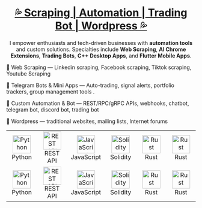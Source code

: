 <h1 align="center">
  <u>💦 Scraping | Automation | Trading Bot | Wordpress 💦</u>
</h1>

<p align="center">
I empower enthusiasts and tech-driven businesses with <b>automation tools</b> and custom solutions.  
Specialties include <b>Web Scraping</b>, <b>AI Chrome Extensions</b>, <b>Trading Bots</b>, <b>C++ Desktop Apps</b>, and <b>Flutter Mobile Apps</b>.
</p>

<p >
🔹 Web Scraping — Linkedin scraping, Facebook scraping, Tiktok scraping, Youtube Scraping </p>
<p>
🔹 Telegram Bots & Mini Apps — Auto-trading, signal alerts, portfolio trackers, group management tools . </p>
<p>
🔹 Custom Automation & Bot — REST/RPC/gRPC APIs, webhooks, chatbot, telegram bot, discord bot, trading bot  </p>
<p>
🔹 Wordpress —  traditional websites, mailing lists, Internet forums
</p>

<table>
  <tr>
    <td align="center" width="96">
      <img src="https://camo.githubusercontent.com/740b035ed7f2f9a189b337373e57b98f8c3d61d2fbbb7d7872a6563646a20abc/68747470733a2f2f74656368737461636b2d67656e657261746f722e76657263656c2e6170702f707974686f6e2d69636f6e2e737667" width="48" height="48" alt="Python" />
      <br>Python
    </td>
    <td align="center" width="96">
      <img src="https://img.icons8.com/color/48/000000/api.png" width="48" height="48" alt="REST API" />
      <br>REST API
    </td>
    <td align="center" width="96">
      <img src="https://cdn.jsdelivr.net/gh/devicons/devicon/icons/javascript/javascript-original.svg" width="48" height="48" alt="JavaScript" />
      <br>JavaScript
    </td>
    <td align="center" width="96">
      <img src="https://cdn.jsdelivr.net/gh/devicons/devicon/icons/solidity/solidity-original.svg" width="48" height="48" alt="Solidity" />
      <br>Solidity
    </td>
    <td align="center" width="96">
      <img src="https://cdn.jsdelivr.net/gh/devicons/devicon/icons/rust/rust-plain.svg" width="48" height="48" alt="Rust" />
      <br>Rust
    </td>
    <td align="center" width="96">
      <img src="https://cdn.jsdelivr.net/gh/devicons/devicon/icons/rust/rust-plain.svg" width="48" height="48" alt="Rust" />
      <br>Rust
    </td>
  </tr>
  <tr>
    <td align="center" width="96">
      <img src="https://camo.githubusercontent.com/740b035ed7f2f9a189b337373e57b98f8c3d61d2fbbb7d7872a6563646a20abc/68747470733a2f2f74656368737461636b2d67656e657261746f722e76657263656c2e6170702f707974686f6e2d69636f6e2e737667" width="48" height="48" alt="Python" />
      <br>Python
    </td>
    <td align="center" width="96">
      <img src="https://img.icons8.com/color/48/000000/api.png" width="48" height="48" alt="REST API" />
      <br>REST API
    </td>
    <td align="center" width="96">
      <img src="https://cdn.jsdelivr.net/gh/devicons/devicon/icons/javascript/javascript-original.svg" width="48" height="48" alt="JavaScript" />
      <br>JavaScript
    </td>
    <td align="center" width="96">
      <img src="https://cdn.jsdelivr.net/gh/devicons/devicon/icons/solidity/solidity-original.svg" width="48" height="48" alt="Solidity" />
      <br>Solidity
    </td>
    <td align="center" width="96">
      <img src="https://cdn.jsdelivr.net/gh/devicons/devicon/icons/rust/rust-plain.svg" width="48" height="48" alt="Rust" />
      <br>Rust
    </td>
    <td align="center" width="96">
      <img src="https://cdn.jsdelivr.net/gh/devicons/devicon/icons/rust/rust-plain.svg" width="48" height="48" alt="Rust" />
      <br>Rust
    </td>
  </tr>
</table>



<!--
**tylemonsanderson/tylemonsanderson** is a ✨ _special_ ✨ repository because its `README.md` (this file) appears on your GitHub profile.

Here are some ideas to get you started:

- 🔭 I’m currently working on ...
- 🌱 I’m currently learning ...
- 👯 I’m looking to collaborate on ...
- 🤔 I’m looking for help with ...
- 💬 Ask me about ...
- 📫 How to reach me: ...
- 😄 Pronouns: ...
- ⚡ Fun fact: ...
-->

